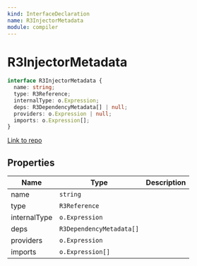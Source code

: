 ```yaml
---
kind: InterfaceDeclaration
name: R3InjectorMetadata
module: compiler
---
```


# R3InjectorMetadata

```ts
interface R3InjectorMetadata {
  name: string;
  type: R3Reference;
  internalType: o.Expression;
  deps: R3DependencyMetadata[] | null;
  providers: o.Expression | null;
  imports: o.Expression[];
}
```

[Link to repo](https://github.com/timdeschryver/angular/blob/master/packages/compiler/src/render3/r3_module_compiler.ts#L227-L234)

## Properties

| Name         | Type                     | Description |
| ------------ | ------------------------ | ----------- |
| name         | `string`                 |             |
| type         | `R3Reference`            |             |
| internalType | `o.Expression`           |             |
| deps         | `R3DependencyMetadata[]` |             |
| providers    | `o.Expression`           |             |
| imports      | `o.Expression[]`         |             |
